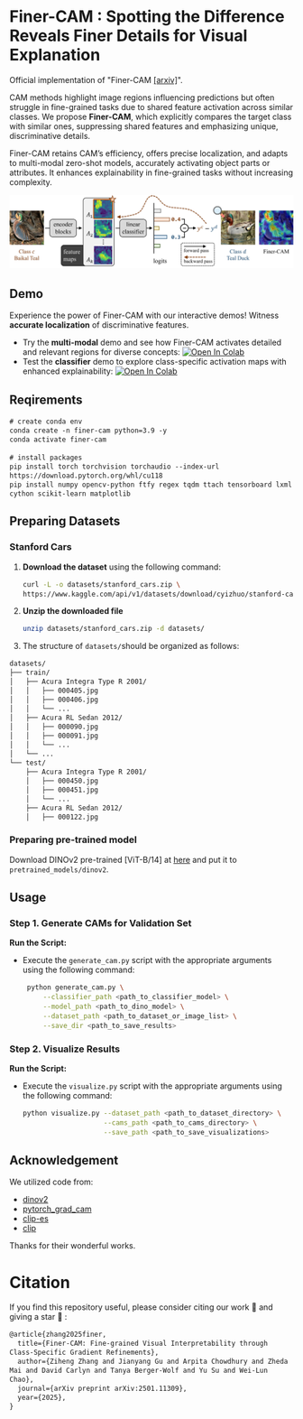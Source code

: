 
# Finer-CAM : Spotting the Difference Reveals Finer Details for Visual Explanation
Official implementation of "Finer-CAM [[arxiv]](https://arxiv.org/pdf/2501.11309)".

CAM methods highlight image regions influencing predictions but often struggle in fine-grained tasks due to shared feature activation across similar classes. We propose **Finer-CAM**, which explicitly compares the target class with similar ones, suppressing shared features and emphasizing unique, discriminative details.

Finer-CAM retains CAM’s efficiency, offers precise localization, and adapts to multi-modal zero-shot models, accurately activating object parts or attributes. It enhances explainability in fine-grained tasks without increasing complexity.

![images](pipeline.jpg)

## Demo 
Experience the power of Finer-CAM with our interactive demos! Witness **accurate localization** of discriminative features.

- 	Try the **multi-modal** demo and see how Finer-CAM activates detailed and relevant regions for diverse concepts: [![Open In Colab](https://colab.research.google.com/assets/colab-badge.svg)](https://colab.research.google.com/drive/1plLrL7vszVD5r71RGX3YOEXEBmITkT90?usp=sharing)
- Test the **classifier** demo to explore class-specific activation maps with enhanced explainability: [![Open In Colab](https://colab.research.google.com/assets/colab-badge.svg)](https://colab.research.google.com/drive/1SAjRTmGy31G-GjtAc9pVH6isPjm1hWsj?usp=sharing)

## Reqirements

```
# create conda env
conda create -n finer-cam python=3.9 -y
conda activate finer-cam

# install packages
pip install torch torchvision torchaudio --index-url https://download.pytorch.org/whl/cu118
pip install numpy opencv-python ftfy regex tqdm ttach tensorboard lxml cython scikit-learn matplotlib
```




## Preparing Datasets
### Stanford Cars
1. **Download the dataset** using the following command:

   ```bash
   curl -L -o datasets/stanford_cars.zip \
   https://www.kaggle.com/api/v1/datasets/download/cyizhuo/stanford-cars-by-classes-folder


2. **Unzip the downloaded file** 
   ```bash
   unzip datasets/stanford_cars.zip -d datasets/

3. The structure of `datasets/`should be organized as follows:

```
datasets/
├── train/
│   ├── Acura Integra Type R 2001/
│   │   ├── 000405.jpg
│   │   ├── 000406.jpg
│   │   └── ...
│   ├── Acura RL Sedan 2012/
│   │   ├── 000090.jpg
│   │   ├── 000091.jpg
│   │   └── ...
│   └── ...
└── test/
    ├── Acura Integra Type R 2001/
    │   ├── 000450.jpg
    │   ├── 000451.jpg
    │   └── ...
    ├── Acura RL Sedan 2012/
    │   ├── 000122.jpg
```

### Preparing pre-trained model
Download DINOv2 pre-trained [ViT-B/14] at [here](https://dl.fbaipublicfiles.com/dinov2/dinov2_vitb14/dinov2_vitb14_pretrain.pth) and put it to `pretrained_models/dinov2`.

## Usage

### Step 1. Generate CAMs for Validation Set

 **Run the Script:**

   - Execute the `generate_cam.py` script with the appropriate arguments using the following command:
     ```bash
      python generate_cam.py \
          --classifier_path <path_to_classifier_model> \
          --model_path <path_to_dino_model> \
          --dataset_path <path_to_dataset_or_image_list> \
          --save_dir <path_to_save_results>
     ```




### Step 2. Visualize Results

 **Run the Script:**

   - Execute the `visualize.py` script with the appropriate arguments using the following command:
     ```bash
     python visualize.py --dataset_path <path_to_dataset_directory> \
                         --cams_path <path_to_cams_directory> \
                         --save_path <path_to_save_visualizations>
     ```





## Acknowledgement

We utilized code from:

- [dinov2](https://github.com/facebookresearch/dinov2?tab=readme-ov-file)  
- [pytorch_grad_cam](https://github.com/jacobgil/pytorch-grad-cam/tree/61e9babae8600351b02b6e90864e4807f44f2d4a)  
- [clip-es](https://github.com/linyq2117/CLIP-ES)  
- [clip](https://github.com/openai/CLIP)

Thanks for their wonderful works.


# Citation
If you find this repository useful, please consider citing our work :pencil: and giving a star :star2: :
```
@article{zhang2025finer,
  title={Finer-CAM: Fine-grained Visual Interpretability through Class-Specific Gradient Refinements},
  author={Ziheng Zhang and Jianyang Gu and Arpita Chowdhury and Zheda Mai and David Carlyn and Tanya Berger-Wolf and Yu Su and Wei-Lun Chao},
  journal={arXiv preprint arXiv:2501.11309},
  year={2025},
}
```